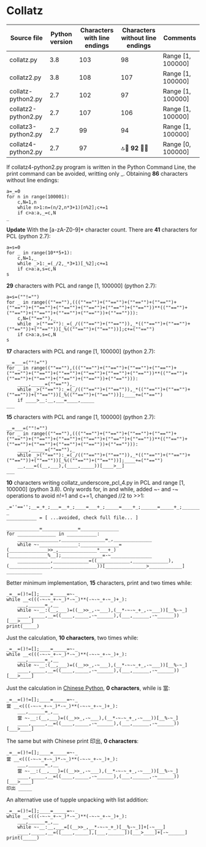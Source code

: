 # Collatz

Source file | Python version | Characters with line endings | Characters without line endings  | Comments
---|---|---|---|---
collatz.py | 3.8 | 103 | 98 | Range [1, 100000]
collatz2.py | 3.8 | 108 | 107 | Range [1, 100000]
collatz-python2.py | 2.7 | 102 | 97 | Range [1, 100000]
collatz2-python2.py | 2.7 | 107 | 106 | Range [1, 100000]
collatz3-python2.py | 2.7 | 99 | 94 | Range [1, 100000]
collatz4-python2.py | 2.7 | 97 | :top::raised_hands: **92** :raised_hands::top: | Range [0, 100000]

If collatz4-python2.py program is written in the Python Command Line, the print command can be avoided, writting only _. Obtaining **86** characters without line endings:

```python2
a=_=0
for n in range(100001):
	c,N=1,n
	while n>1:n=(n/2,n*3+1)[n%2];c+=1
	if c>a:a,_=c,N
_
```

**Update**
With the [a-zA-Z0-9]* character count. There are **41** characters for PCL (python 2.7):

```python2
a=s=0
for _ in range(10**5+1):
	c,N=1,_
	while _>1:_=(_/2,_*3+1)[_%2];c+=1
	if c>a:a,s=c,N
s
```

**29** characters with PCL and range [1, 100000] (python 2.7):

```python2
a=s=(""!="")
for _ in range((""==""),(((""=="")+(""=="")+(""=="")+(""=="")+(""=="")+(""=="")+(""=="")+(""=="")+(""=="")+(""==""))**((""=="")+(""=="")+(""=="")+(""=="")+(""==""))+(""==""))):
	c,N=(""==""),_
	while _>(""==""):_=(_/((""=="")+(""=="")),_*((""=="")+(""=="")+(""==""))+(""==""))[_%((""=="")+(""==""))];c+=(""=="")
	if c>a:a,s=c,N
s
```

**17** characters with PCL and range [1, 100000] (python 2.7):

```python2
__=___=(""!="")
for _ in range((""==""),(((""=="")+(""=="")+(""=="")+(""=="")+(""=="")+(""=="")+(""=="")+(""=="")+(""=="")+(""==""))**((""=="")+(""=="")+(""=="")+(""=="")+(""==""))+(""==""))):
	____,_____=(""==""),_
	while _>(""==""):_=(_/((""=="")+(""=="")),_*((""=="")+(""=="")+(""==""))+(""==""))[_%((""=="")+(""==""))];____+=(""=="")
	if ____>__:__,___=____,_____
___
```

**15** characters with PCL and range [1, 100000] (python 2.7):
```python2
__=___=(""!="")
for _ in range((""==""),(((""=="")+(""=="")+(""=="")+(""=="")+(""=="")+(""=="")+(""=="")+(""=="")+(""=="")+(""==""))**((""=="")+(""=="")+(""=="")+(""=="")+(""==""))+(""==""))):
	____,_____=(""==""),_
	while _>(""==""):_=(_/((""=="")+(""=="")),_*((""=="")+(""=="")+(""==""))+(""==""))[_%((""=="")+(""==""))];____+=(""=="")
	__,___=((__,___),(____,_____))[____>__]
___
```

**10** characters writing collatz_underscore_pcl_4.py in PCL and range \[1, 100000\] (python 3.8). Only words for, in and while, added \~- and -\~ operations to avoid n!=1 and c+=1, changed //2 to >>1:

```python3
_=''=='';__=_+_;___=__+_;____=___+_;_____=____+_;______=_____+_;_______=______+_;________=_______+_;_________=________+_;__________=_________+_;______________=~-_
___________ = [ ...avoided, check full file... ]

____________=_____________=______________
for ______________ in ___________:
	_______________,________________=_,______________
	while ~-______________:______________=(______________>>_,______________*___+_)[______________%__];_______________=-~_______________
	____________,_____________=((____________,_____________),(_______________,________________))[_______________>____________]
_____________
```

Better minimum implementation, **15** characters, print and two times while:
```python3
_=__=()!=[];____=_____=~-_
while __<(((-~-~_+-~_)*-~_)**(-~-~_+-~_)+_):
	___,______=_,__
	while ~-__:(__,___)=((__>>_,-~___),(__*-~-~_+_,-~___))[__%-~_]
	____,_____,__=((____,_____,-~______),(___,______,-~______))[___>____]
print(_____)
```

Just the calculation, **10 characters**, two times while:
```python3
_=__=()!=[];____=_____=~-_
while __<(((-~-~_+-~_)*-~_)**(-~-~_+-~_)+_):
	___,______=_,__
	while ~-__:(__,___)=((__>>_,-~___),(__*-~-~_+_,-~___))[__%-~_]
	____,_____,__=((____,_____,-~______),(___,______,-~______))[___>____]
```


Just the calculation in [Chinese Python](http://reganmian.net/blog/2008/11/21/chinese-python-translating-a-programming-language/), **0 characters**, while is 當:
```python2
_=__=()!=[];____=_____=~-_
當 __<(((-~-~_+-~_)*-~_)**(-~-~_+-~_)+_):
	___,______=_,__
	當 ~-__:(__,___)=((__>>_,-~___),(__*-~-~_+_,-~___))[__%-~_]
	____,_____,__=((____,_____,-~______),(___,______,-~______))[___>____]
```
The same but with Chinese print 印出, **0 characters**:

```python2
_=__=()!=[];____=_____=~-_
當 __<(((-~-~_+-~_)*-~_)**(-~-~_+-~_)+_):
	___,______=_,__
	當 ~-__:(__,___)=((__>>_,-~___),(__*-~-~_+_,-~___))[__%-~_]
	____,_____,__=((____,_____,-~______),(___,______,-~______))[___>____]
印出 _____
```

An alternative use of tupple unpacking with list addition:

```python3
_=__=()!=[];____=_____=~-_
while __<(((-~-~_+-~_)*-~_)**(-~-~_+-~_)+_):
	___,______=_,__
	while ~-__:__,___=[(__>>_,__*-~-~_+_)[__%-~_]]+[-~___]
	____,_____,__=([____,_____],[___,______])[___>____]+[-~______]
print(_____)
```

